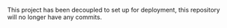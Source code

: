 This project has been decoupled to set up for deployment, this repository will no longer have any commits.
